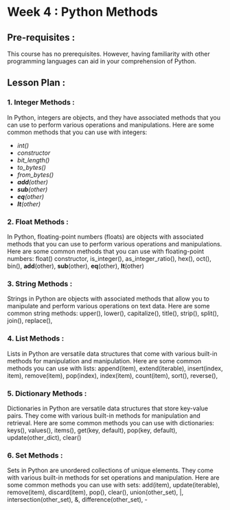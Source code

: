 # Week 4 : Python Methods

## Pre-requisites :

This course has no prerequisites. However, having familiarity with other programming languages can aid in your comprehension of Python.
## Lesson Plan :
### 1.	Integer Methods :
In Python, integers are objects, and they have associated methods that you can use to perform various operations and manipulations. Here are some common methods that you can use with integers: 
* *int()*
* *constructor*
* *bit_length()*
* *to_bytes()*
* *from_bytes()*
* *__add__(other)*
* *__sub__(other)*
* *__eq__(other)*
* *__lt__(other)*

### 2.	Float Methods :
In Python, floating-point numbers (floats) are objects with associated methods that you can use to perform various operations and manipulations. Here are some common methods that you can use with floating-point numbers: float() constructor, is_integer(), as_integer_ratio(), hex(), oct(), bin(), __add__(other), __sub__(other), __eq__(other), __lt__(other)

### 3.	String Methods :
Strings in Python are objects with associated methods that allow you to manipulate and perform various operations on text data. Here are some common string methods: upper(), lower(), capitalize(), title(), strip(), split(), join(), replace(), 

### 4.	List Methods :
Lists in Python are versatile data structures that come with various built-in methods for manipulation and manipulation. Here are some common methods you can use with lists: append(item), extend(iterable), insert(index, item), remove(item), pop(index), index(item), count(item), sort(), reverse(), 

### 5.	Dictionary Methods :
Dictionaries in Python are versatile data structures that store key-value pairs. They come with various built-in methods for manipulation and retrieval. Here are some common methods you can use with dictionaries: keys(), values(), items(), get(key, default), pop(key, default), update(other_dict), clear()

### 6.	Set Methods :
Sets in Python are unordered collections of unique elements. They come with various built-in methods for set operations and manipulation. Here are some common methods you can use with sets: add(item), update(iterable), remove(item), discard(item), pop(), clear(), union(other_set), |, intersection(other_set), &, difference(other_set), -

